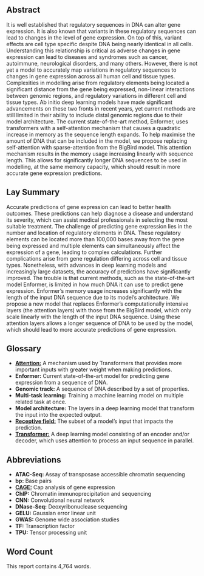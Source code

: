 ## Abstract

It is well established that regulatory sequences in DNA can alter gene expression. It is also known that variants in these regulatory sequences can lead to changes in the level of gene expression. On top of this, variant effects are cell type specific despite DNA being nearly identical in all cells. Understanding this relationship is critical as adverse changes in gene expression can lead to diseases and syndromes such as cancer, autoimmune, neurological disorders, and many others. However, there is not yet a model to accurately map variations in regulatory sequences to changes in gene expression across all human cell and tissue types. Complexities in modelling arise from regulatory elements being located a significant distance from the gene being expressed, non-linear interactions between genomic regions, and regulatory variations in different cell and tissue types. Ab initio deep learning models have made significant advancements on these two fronts in recent years, yet current methods are still limited in their ability to include distal genomic regions due to their model architecture. The current state-of-the-art method, Enformer, uses transformers with a self-attention mechanism that causes a quadratic increase in memory as the sequence length expands. To help maximise the amount of DNA that can be included in the model, we propose replacing self-attention with sparse-attention from the BigBird model. This attention mechanism results in the memory usage increasing linearly with sequence length. This allows for significantly longer DNA sequences to be used in modelling, at the same memory capacity, which should result in more accurate gene expression predictions.

## Lay Summary

Accurate predictions of gene expression can lead to better health outcomes. These predictions can help diagnose a disease and understand its severity, which can assist medical professionals in selecting the most suitable treatment. The challenge of predicting gene expression lies in  the number and location of regulatory elements in DNA. These regulatory elements can be located more than 100,000 bases away from the gene being expressed and multiple elements can simultaneously affect the expression of a gene, leading to complex calculations. Further complications arise from gene regulation differing across cell and tissue types. Nonetheless, with advances in deep learning models and increasingly large datasets, the accuracy of predictions have significantly improved. The trouble is that current methods, such as the state-of-the-art model Enformer, is limited in how much DNA it can use to predict gene expression. Enformer’s memory usage increases significantly with the length of the input DNA sequence due to its model’s architecture. We propose a new model that replaces Enformer’s computationally intensive layers (the attention layers) with those from the BigBird model, which only scale linearly with the length of the input DNA sequence. Using these attention layers allows a longer sequence of DNA to be used by the model, which should lead to more accurate predictions of gene expression.


## Glossary
- <a href="https://jalammar.github.io/illustrated-transformer/">**Attention:**</a> A mechanism used by Transformers that provides more important inputs with greater weight when making predictions.
- **Enformer:** Current state-of-the-art model for predicting gene expression from a sequence of DNA.
- **Genomic track:** A sequence of DNA described by a set of properties.
- **Multi-task learning:** Training a machine learning model on multiple related task at once.
- **Model architecture:** The layers in a deep learning model that transform the input into the expected output.
- <a href="https://theaisummer.com/receptive-field/#:~:text=What%20is%20the%20receptive%20field,the%20input%20region%20(patch).">**Receptive field:**</a> The subset of a model’s input that impacts the prediction.
- <a href="https://jalammar.github.io/illustrated-transformer/">**Transformer:**</a> A deep learning model consisting of an encoder and/or decoder, which uses attention to process an input sequence in parallel.

## Abbreviations
- **ATAC-Seq:** Assay of transposase accessible chromatin sequencing
- **bp:** Base pairs
- <a href=https://www.nature.com/articles/nature13182>**CAGE:**</a> Cap analysis of gene expression
- **ChIP:** Chromatin immunoprecipitation and sequencing
- **CNN:** Convolutional neural network
- **DNase-Seq:** Deoxyribonuclease sequencing
- **GELU:** Gaussian error linear unit
- **GWAS:** Genome wide association studies
- **TF:** Transcription factor
- **TPU:** Tensor processing unit

## Word Count

This report contains 4,764 words.
